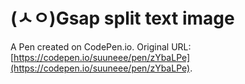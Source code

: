 # (ㅅㅇ)Gsap split text image

A Pen created on CodePen.io. Original URL: [https://codepen.io/suuneee/pen/zYbaLPe](https://codepen.io/suuneee/pen/zYbaLPe).

